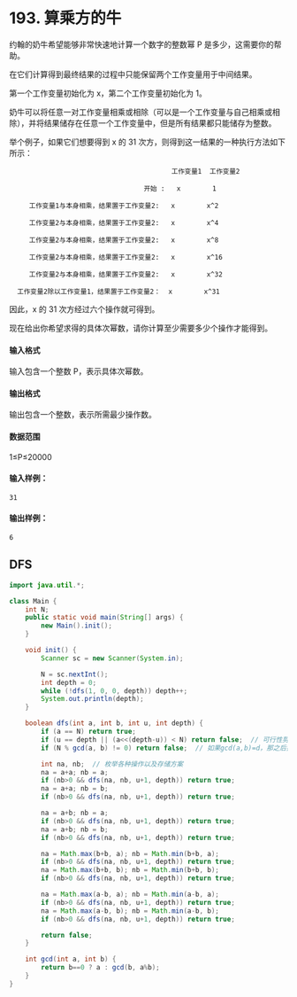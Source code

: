 # 193. 算乘方的牛

约翰的奶牛希望能够非常快速地计算一个数字的整数幂 P 是多少，这需要你的帮助。

在它们计算得到最终结果的过程中只能保留两个工作变量用于中间结果。

第一个工作变量初始化为 x，第二个工作变量初始化为 1。

奶牛可以将任意一对工作变量相乘或相除（可以是一个工作变量与自己相乘或相除），并将结果储存在任意一个工作变量中，但是所有结果都只能储存为整数。

举个例子，如果它们想要得到 x 的 31 次方，则得到这一结果的一种执行方法如下所示：

```
                                         工作变量1  工作变量2

                                  开始 :   x        1

     工作变量1与本身相乘，结果置于工作变量2:   x        x^2

     工作变量2与本身相乘，结果置于工作变量2:   x        x^4

     工作变量2与本身相乘，结果置于工作变量2:   x        x^8

     工作变量2与本身相乘，结果置于工作变量2:   x        x^16

     工作变量2与本身相乘，结果置于工作变量2:   x        x^32

  工作变量2除以工作变量1，结果置于工作变量2：  x        x^31
```

因此，x 的 31 次方经过六个操作就可得到。

现在给出你希望求得的具体次幂数，请你计算至少需要多少个操作才能得到。

#### 输入格式

输入包含一个整数 P，表示具体次幂数。

#### 输出格式

输出包含一个整数，表示所需最少操作数。

#### 数据范围

1≤P≤20000

#### 输入样例：

```
31
```

#### 输出样例：

```
6
```



## DFS

```java
import java.util.*;

class Main {
    int N;
    public static void main(String[] args) {
        new Main().init();
    }

    void init() {
        Scanner sc = new Scanner(System.in);

        N = sc.nextInt();
        int depth = 0;
        while (!dfs(1, 0, 0, depth)) depth++;
        System.out.println(depth);
    }

    boolean dfs(int a, int b, int u, int depth) {
        if (a == N) return true;
        if (u == depth || (a<<(depth-u)) < N) return false;  // 可行性剪枝
        if (N % gcd(a, b) != 0) return false;  // 如果gcd(a,b)=d，那之后操作得到的次数一定会是d的倍数

        int na, nb;  // 枚举各种操作以及存储方案
        na = a+a; nb = a;
        if (nb>0 && dfs(na, nb, u+1, depth)) return true;
        na = a+a; nb = b;
        if (nb>0 && dfs(na, nb, u+1, depth)) return true;

        na = a+b; nb = a;
        if (nb>0 && dfs(na, nb, u+1, depth)) return true;
        na = a+b; nb = b;
        if (nb>0 && dfs(na, nb, u+1, depth)) return true;

        na = Math.max(b+b, a); nb = Math.min(b+b, a);
        if (nb>0 && dfs(na, nb, u+1, depth)) return true;
        na = Math.max(b+b, b); nb = Math.min(b+b, b);
        if (nb>0 && dfs(na, nb, u+1, depth)) return true;

        na = Math.max(a-b, a); nb = Math.min(a-b, a);
        if (nb>0 && dfs(na, nb, u+1, depth)) return true;
        na = Math.max(a-b, b); nb = Math.min(a-b, b);
        if (nb>0 && dfs(na, nb, u+1, depth)) return true;

        return false;
    }

    int gcd(int a, int b) {
        return b==0 ? a : gcd(b, a%b);
    }
}
```

